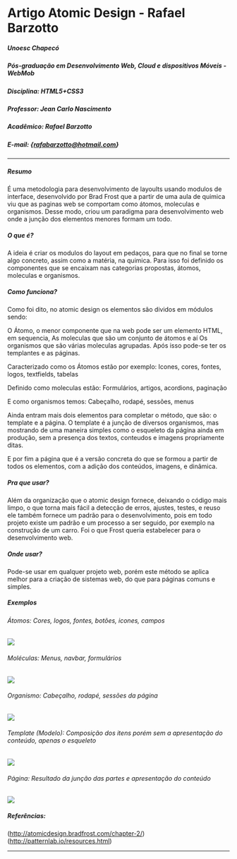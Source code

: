 # Artigo Atomic Design - Rafael Barzotto

##### Unoesc Chapecó
##### Pós-graduação em Desenvolvimento Web, Cloud e dispositivos Móveis - WebMob
##### Disciplina: HTML5+CSS3
##### Professor: Jean Carlo Nascimento
##### Acadêmico: Rafael Barzotto
##### E-mail: {rafabarzotto@hotmail.com}
----------------

##### Resumo

É uma metodologia para desenvolvimento de layoults usando modulos de interface, desenvolvido por Brad Frost que a partir de uma aula de quimica viu que as paginas web se comportam como átomos, moleculas e organismos. Desse modo, criou um paradigma para desenvolvimento web onde a junção dos elementos menores formam um todo.

##### O que é?

A ideia é criar os modulos do layout em pedaços, para que no final se torne algo concreto, assim como a matéria, na quimica. Para isso foi definido os componentes que se encaixam nas categorias propostas, átomos, moleculas e organismos.

##### Como funciona?

Como foi dito, no atomic design os elementos são dividos em módulos sendo:

O Átomo, o menor componente que na web pode ser um elemento HTML, em sequencia,
As moleculas que são um conjunto de átomos e aí
Os organismos que são várias moleculas agrupadas.
Após isso pode-se ter os templantes e as páginas.

Caracterizado como os Átomos estão por exemplo:
Icones, cores, fontes, logos, textfields, tabelas

Definido como moleculas estão:
Formulários, artigos, acordions, paginação

E como organismos temos:
Cabeçalho, rodapé, sessões, menus

Ainda entram mais dois elementos para completar o método, que são: o template e a página.
O template é a junção de diversos organismos, mas mostrando de uma maneira simples como o esqueleto da página ainda em produção, sem a presença dos textos, conteudos e imagens propriamente ditas.

E por fim a página que é a versão concreta do que se formou a partir de todos os elementos, com a adição dos conteúdos, imagens, e dinâmica.


##### Pra que usar?

Além da organização que o atomic design fornece, deixando o código mais limpo, o que torna mais fácil a detecção de erros, ajustes, testes, e reuso ele também fornece um padrão para o desenvolvimento, pois em todo projeto existe um padrão e um processo a ser seguido, por exemplo na construção de um carro. Foi o que Frost queria estabelecer para o desenvolvimento web.

##### Onde usar?

Pode-se usar em qualquer projeto web, porém este método se aplica melhor para a criação de sistemas web, do que para páginas comuns e simples.

##### Exemplos

###### Átomos: Cores, logos, fontes, botões, icones, campos

<img src="img/atomo_cel.png">

###### Moléculas: Menus, navbar, formulários

<img src="img/moleculas_cel.png">

###### Organismo: Cabeçalho, rodapé, sessões da página

<img src="img/organismo_cel.png">

###### Template (Modelo): Composição dos itens porém sem a apresentação do conteúdo, apenas o esqueleto

<img src="img/template_cel.png">

###### Página: Resultado da junção das partes e apresentação do conteúdo

<img src="img/pagina_cel.png">

##### Referências:

(http://atomicdesign.bradfrost.com/chapter-2/)
(http://patternlab.io/resources.html)

----------------
